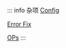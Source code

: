 ::: info 杂项 <Badge type="tip" text="latest" />
[Config](/config/off-hibernate)

[Error Fix](/fix/nvm-president-problem-for-mac)

[OPs](/ops/pm2)
:::
